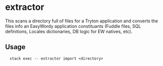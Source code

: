 # extractor
This scans a directory full of files for a Tryton application and converts the files info
an EasyWordy application constituants (Fuddle files, SQL definitions, Locales dictionaries, DB logic for EW natives, etc).

## Usage

```
  stack exec -- extractor import <directory>
```
